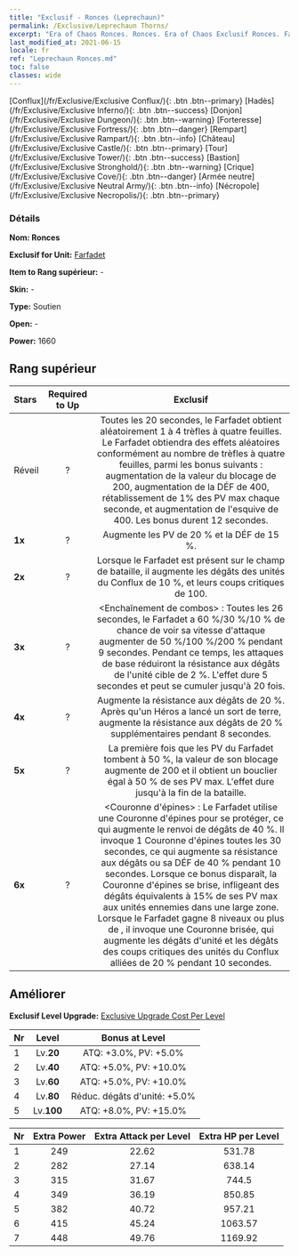 ```yaml
---
title: "Exclusif - Ronces (Leprechaun)"
permalink: /Exclusive/Leprechaun Thorns/
excerpt: "Era of Chaos Ronces. Ronces. Era of Chaos Exclusif Ronces. Farfadet Exclusif."
last_modified_at: 2021-06-15
locale: fr
ref: "Leprechaun Ronces.md"
toc: false
classes: wide
---
```

 [Conflux](/fr/Exclusive/Exclusive Conflux/){: .btn .btn--primary} [Hadès](/fr/Exclusive/Exclusive Inferno/){: .btn .btn--success} [Donjon](/fr/Exclusive/Exclusive Dungeon/){: .btn .btn--warning} [Forteresse](/fr/Exclusive/Exclusive Fortress/){: .btn .btn--danger} [Rempart](/fr/Exclusive/Exclusive Rampart/){: .btn .btn--info} [Château](/fr/Exclusive/Exclusive Castle/){: .btn .btn--primary} [Tour](/fr/Exclusive/Exclusive Tower/){: .btn .btn--success} [Bastion](/fr/Exclusive/Exclusive Stronghold/){: .btn .btn--warning} [Crique](/fr/Exclusive/Exclusive Cove/){: .btn .btn--danger} [Armée neutre](/fr/Exclusive/Exclusive Neutral Army/){: .btn .btn--info} [Nécropole](/fr/Exclusive/Exclusive Necropolis/){: .btn .btn--primary} 

### Détails
 **Nom: Ronces** 

 **Exclusif for Unit:** [Farfadet](/fr/units/Leprechaun/) 

 **Item to Rang supérieur:** -

 **Skin:** -

 **Type:** Soutien

 **Open:** -

 **Power:** 1660

## Rang supérieur

  |     Stars    |  Required to Up | Exclusif |
  |:-------------|:---------------:|:---------------:|
  |  Réveil  | ? | <Dame Fortune> Toutes les 20 secondes, le Farfadet obtient aléatoirement 1 à 4 trèfles à quatre feuilles. Le Farfadet obtiendra des effets aléatoires conformément au nombre de trèfles à quatre feuilles, parmi les bonus suivants : augmentation de la valeur du blocage de 200, augmentation de la DÉF de 400, rétablissement de 1% des PV max chaque seconde, et augmentation de l'esquive de 400. Les bonus durent 12 secondes. |
  | **1x** <i class="fas fa-star"/> | ? | Augmente les PV de 20 % et la DÉF de 15 %. |
  | **2x** <i class="fas fa-star"/> | ? | Lorsque le Farfadet est présent sur le champ de bataille, il augmente les dégâts des unités du Conflux de 10 %, et leurs coups critiques de 100. |
  | **3x** <i class="fas fa-star"/> | ? | <Enchaînement de combos> : Toutes les 26 secondes, le Farfadet a 60 %/30 %/10 % de chance de voir sa vitesse d'attaque augmenter de 50 %/100 %/200 % pendant 9 secondes. Pendant ce temps, les attaques de base réduiront la résistance aux dégâts de l'unité cible de 2 %. L'effet dure 5 secondes et peut se cumuler jusqu'à 20 fois. |
  | **4x** <i class="fas fa-star"/> | ? | Augmente la résistance aux dégâts de 20 %. Après qu'un Héros a lancé un sort de terre, augmente la résistance aux dégâts de 20 % supplémentaires pendant 8 secondes. |
  | **5x** <i class="fas fa-star"/> | ? | La première fois que les PV du Farfadet tombent à 50 %, la valeur de son blocage augmente de 200 et il obtient un bouclier égal à 50 % de ses PV max. L'effet dure jusqu'à la fin de la bataille. |
  | **6x** <i class="fas fa-star"/> | ? | <Couronne d'épines> : Le Farfadet utilise une Couronne d'épines pour se protéger, ce qui augmente le renvoi de dégâts de 40 %. Il invoque 1 Couronne d'épines toutes les 30 secondes, ce qui augmente sa résistance aux dégâts ou sa DÉF de 40 % pendant 10 secondes. Lorsque ce bonus disparaît, la Couronne d'épines se brise, infligeant des dégâts équivalents à 15% de ses PV max aux unités ennemies dans une large zone. Lorsque le Farfadet gagne 8 niveaux ou plus de <Bonne fortune>, il invoque une Couronne brisée, qui augmente les dégâts d'unité et les dégâts des coups critiques des unités du Conflux alliées de 20 % pendant 10 secondes. |


## Améliorer
 **Exclusif Level Upgrade:** [Exclusive Upgrade Cost Per Level](/Exclusive/ExclusiveUpgradeCostPerLevel/)

  |  Nr  |   Level  | Bonus at Level |
  |:-----|:--------:|:--------------:|
  | 1 | Lv.**20** | ATQ: +3.0%, PV: +5.0% |
  | 2 | Lv.**40** | ATQ: +5.0%, PV: +10.0% |
  | 3 | Lv.**60** | ATQ: +5.0%, PV: +10.0% |
  | 4 | Lv.**80** | Réduc. dégâts d'unité: +5.0% |
  | 5 | Lv.**100** | ATQ: +8.0%, PV: +15.0% |


  |  Nr  |  Extra Power | Extra Attack per Level | Extra HP per Level |
  |:-----|:--------:|:--------:|:--------:|
  | 1 | 249 | 22.62 | 531.78 |
  | 2 | 282 | 27.14 | 638.14 |
  | 3 | 315 | 31.67 | 744.5 |
  | 4 | 349 | 36.19 | 850.85 |
  | 5 | 382 | 40.72 | 957.21 |
  | 6 | 415 | 45.24 | 1063.57 |
  | 7 | 448 | 49.76 | 1169.92 |


